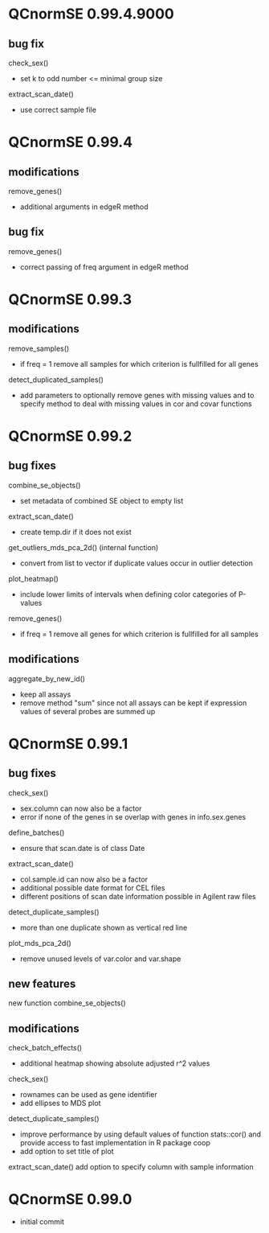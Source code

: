 
# QCnormSE 0.99.4.9000

## bug fix

check_sex()
- set k to odd number <= minimal group size

extract_scan_date()
- use correct sample file

# QCnormSE 0.99.4

## modifications

remove_genes()  
- additional arguments in edgeR method

## bug fix

remove_genes()  
- correct passing of freq argument in edgeR method

# QCnormSE 0.99.3

## modifications

remove_samples()
- if freq = 1 remove all samples for which criterion is fullfilled for all 
genes

detect_duplicated_samples()  
- add parameters to optionally remove genes with missing values and to specify 
method to deal with missing values in cor and covar functions

# QCnormSE 0.99.2

## bug fixes

combine_se_objects()  
- set metadata of combined SE object to empty list 

extract_scan_date()  
- create temp.dir if it does not exist

get_outliers_mds_pca_2d() (internal function)  
- convert from list to vector if duplicate values occur in outlier detection

plot_heatmap()  
- include lower limits of intervals when defining color categories of P-values 

remove_genes()  
- if freq = 1 remove all genes for which criterion is fullfilled for all 
samples

## modifications

aggregate_by_new_id() 
- keep all assays  
- remove method "sum" since not all assays can be kept if expression values of
several probes are summed up

# QCnormSE 0.99.1

## bug fixes

check_sex()
- sex.column can now also be a factor
- error if none of the genes in se overlap with genes in info.sex.genes

define_batches()
- ensure that scan.date is of class Date

extract_scan_date()
- col.sample.id can now also be a factor
- additional possible date format for CEL files
- different positions of scan date information possible in Agilent raw files

detect_duplicate_samples()
- more than one duplicate shown as vertical red line

plot_mds_pca_2d()
- remove unused levels of var.color and var.shape

## new features

new function combine_se_objects()

## modifications

check_batch_effects()
- additional heatmap showing absolute adjusted r^2 values

check_sex()
- rownames can be used as gene identifier
- add ellipses to MDS plot

detect_duplicate_samples()
- improve performance by using default values of function stats::cor() and 
provide access to fast implementation in R package coop
- add option to set title of plot

extract_scan_date()
add option to specify column with sample information


# QCnormSE 0.99.0

- initial commit
